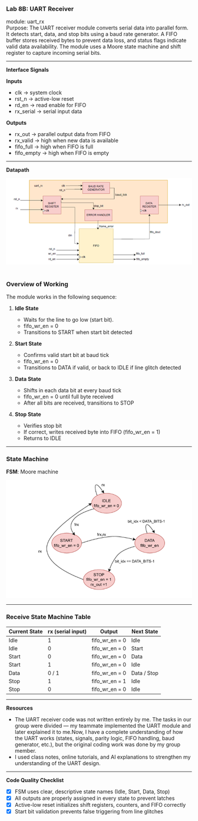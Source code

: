 ### Lab 8B: UART Receiver
module: uart_rx  
Purpose:  The UART receiver module converts serial data into parallel form. It detects start, data, and stop bits using a baud rate generator. A FIFO buffer stores received bytes to prevent data loss, and status flags indicate valid data availability. The module uses a Moore state machine and shift register to capture incoming serial bits.

---

**Interface Signals**

**Inputs**  
- clk → system clock  
- rst_n → active-low reset  
- rd_en → read enable for FIFO  
- rx_serial → serial input data  

**Outputs**  
- rx_out → parallel output data from FIFO  
- rx_valid → high when new data is available  
- fifo_full → high when FIFO is full  
- fifo_empty → high when FIFO is empty  

---
**Datapath**

![](datapath.png)
#
### Overview of Working  

The module works in the following sequence:  

1. **Idle State**  
   - Waits for the line to go low (start bit).  
   - fifo_wr_en = 0  
   - Transitions to START when start bit detected  

2. **Start State**  
   - Confirms valid start bit at baud tick  
   - fifo_wr_en = 0  
   - Transitions to DATA if valid, or back to IDLE if line glitch detected  

3. **Data State**  
   - Shifts in each data bit at every baud tick  
   - fifo_wr_en = 0 until full byte received  
   - After all bits are received, transitions to STOP  

4. **Stop State**  
   - Verifies stop bit  
   - If correct, writes received byte into FIFO (fifo_wr_en = 1)  
   - Returns to IDLE  

---

### State Machine  

**FSM**: Moore machine  

![](FSM.png)

---

### Receive State Machine Table  

| Current State | rx (serial input) | Output         | Next State |
|---------------|-----------------|----------------|------------|
| Idle          | 1               | fifo_wr_en = 0 | Idle       |
| Idle          | 0               | fifo_wr_en = 0 | Start      |
| Start         | 0               | fifo_wr_en = 0 | Data       |
| Start         | 1               | fifo_wr_en = 0 | Idle       |
| Data          | 0 / 1           | fifo_wr_en = 0 | Data / Stop|
| Stop          | 1               | fifo_wr_en = 1 | Idle       |
| Stop          | 0               | fifo_wr_en = 0 | Idle       |

---

**Resources** 
- The UART receiver code was not written entirely by me. The tasks in our group were divided — my teammate implemented the UART module and later explained it to me.Now, I have a complete understanding of how the UART works (states, signals, parity logic, FIFO handling, baud generator, etc.), but the original coding work was done by my group member. 
- I used class notes, online tutorials, and AI explanations to strengthen my understanding of the UART design.

---

**Code Quality Checklist**  
- [x] FSM uses clear, descriptive state names (Idle, Start, Data, Stop)  
- [x] All outputs are properly assigned in every state to prevent latches  
- [x] Active-low reset initializes shift registers, counters, and FIFO correctly  
- [x] Start bit validation prevents false triggering from line glitches  
